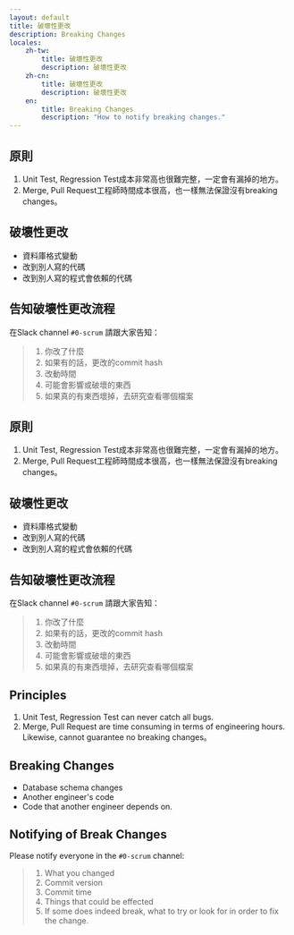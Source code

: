 ```yaml
---
layout: default
title: 破壞性更改
description: Breaking Changes
locales:
    zh-tw:
        title: 破壞性更改
        description: 破壞性更改
    zh-cn:
        title: 破壞性更改
        description: 破壞性更改
    en:
        title: Breaking Changes
        description: "How to notify breaking changes."
---
```


<a name="zh-tw"></a>

## 原則

1. Unit Test, Regression Test成本非常高也很難完整，一定會有漏掉的地方。
1. Merge, Pull Request工程師時間成本很高，也一樣無法保證沒有breaking changes。

## 破壞性更改

* 資料庫格式變動
* 改到別人寫的代碼
* 改到別人寫的程式會依賴的代碼

## 告知破壞性更改流程

在Slack channel `#0-scrum` 請跟大家告知：

> 1. 你改了什麼
> 2. 如果有的話，更改的commit hash
> 3. 改動時間
> 4. 可能會影響或破壞的東西
> 5. 如果真的有東西壞掉，去研究查看哪個檔案

<a name="zh-cn"></a>

## 原則

1. Unit Test, Regression Test成本非常高也很難完整，一定會有漏掉的地方。
1. Merge, Pull Request工程師時間成本很高，也一樣無法保證沒有breaking changes。

## 破壞性更改

* 資料庫格式變動
* 改到別人寫的代碼
* 改到別人寫的程式會依賴的代碼

## 告知破壞性更改流程

在Slack channel `#0-scrum` 請跟大家告知：

> 1. 你改了什麼
> 2. 如果有的話，更改的commit hash
> 3. 改動時間
> 4. 可能會影響或破壞的東西
> 5. 如果真的有東西壞掉，去研究查看哪個檔案

<a name="en"></a>

## Principles

1. Unit Test, Regression Test can never catch all bugs.
1. Merge, Pull Request are time consuming in terms of engineering hours. Likewise, cannot guarantee no breaking changes。

## Breaking Changes

* Database schema changes
* Another engineer's code
* Code that another engineer depends on.

## Notifying of Break Changes

Please notify everyone in the `#0-scrum` channel:

> 1. What you changed
> 2. Commit version
> 3. Commit time
> 4. Things that could be effected
> 5. If some does indeed break, what to try or look for in order to fix the change.